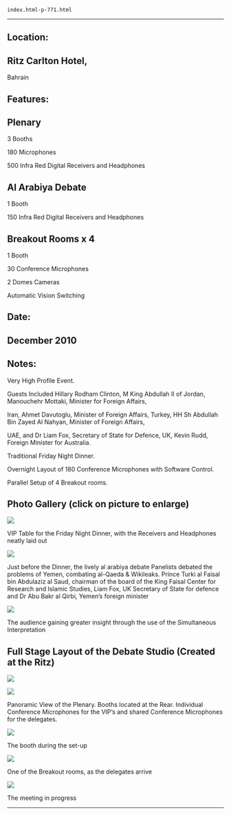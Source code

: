 
    index.html-p-771.html
----------------------------------------------------------

## Location:

## Ritz Carlton Hotel,

Bahrain

## Features:

## Plenary

3 Booths

180 Microphones

500 Infra Red Digital Receivers and Headphones

## Al Arabiya Debate

1 Booth

150 Infra Red Digital Receivers and Headphones

## Breakout Rooms x 4

1 Booth

30 Conference Microphones

2 Domes Cameras

Automatic Vision Switching

## Date:

## December 2010

## Notes:

Very High Profile Event.

Guests Included Hillary Rodham Clinton, M King Abdullah II of Jordan, Manouchehr Mottaki, Minister for Foreign Affairs,

Iran, Ahmet Davutoglu, Minister of Foreign Affairs, Turkey, HH Sh Abdullah Bin Zayed Al Nahyan, Minister of Foreign Affairs,

UAE, and Dr Liam Fox, Secretary of State for Defence, UK, Kevin Rudd, Foreign Minister for Australia.

Traditional Friday Night Dinner.

Overnight Layout of 180 Conference Microphones with Software Control.

Parallel Setup of 4 Breakout rooms.

## Photo Gallery (click on picture to enlarge)

[ ![ ](wp-content/uploads/2011/09/manama_dialog10_vip_table_s.jpg)](wp-content/uploads/2011/09/manama_dialog10_vip_table_l.jpg)

VIP Table for the Friday Night Dinner, with the Receivers and Headphones neatly laid out

[ ![ ](wp-content/uploads/2011/09/manama_dialog10_panalist_s.jpg)](wp-content/uploads/2011/09/manama_dialog10_panalist_l.jpg)

Just before the Dinner, the lively al arabiya debate Panelists debated the problems of Yemen, combating al-Qaeda &amp; Wikileaks. Prince Turki al Faisal bin Abdulaziz al Saud, chairman of the board of the King Faisal Center for Research and Islamic Studies, Liam Fox, UK Secretary of State for defence and Dr Abu Bakr al Qirbi, Yemen’s foreign minister

[ ![ ](wp-content/uploads/2011/09/manama_dialog10_audiance_s.jpg)](wp-content/uploads/2011/09/manama_dialog10_audiance_l.jpg)

The audience gaining greater insight through the use of the Simultaneous Interpretation

## Full Stage Layout of the Debate Studio (Created at the Ritz)

[ ![ ](wp-content/uploads/2011/09/manama_dialog10_panaroma1_s.jpg)](wp-content/uploads/2011/09/manama_dialog10_panaroma1_l.jpg)

[ ![ ](wp-content/uploads/2011/09/manama_dialog10_panaroma2_s.jpg)](wp-content/uploads/2011/09/manama_dialog10_panaroma2_l.jpg)

Panoramic View of the Plenary. Booths located at the Rear. Individual Conference Microphones for the VIP’s and shared Conference Microphones for the delegates.

[ ![ ](wp-content/uploads/2011/09/manama_dialog10_booth_s.jpg)](wp-content/uploads/2011/09/manama_dialog10_booth_l.jpg)

The booth during the set-up

[ ![ ](wp-content/uploads/2011/09/manama_dialog10_breakout_s.jpg)](wp-content/uploads/2011/09/manama_dialog10_breakout_l.jpg)

One of the Breakout rooms, as the delegates arrive

[ ![ ](wp-content/uploads/2011/09/manama_dialog10_meeting_s.jpg)](wp-content/uploads/2011/09/manama_dialog10_meeting_l.jpg)

The meeting in progress




----------------------------------------------------------
